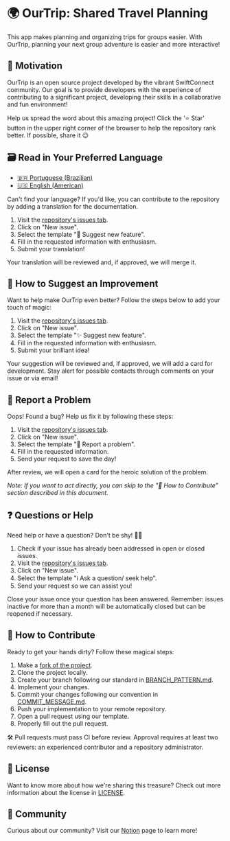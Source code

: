 # 🌍 OurTrip: Shared Travel Planning

This app makes planning and organizing trips for groups easier. With OurTrip, planning your next group adventure is easier and more interactive!

## 🌟 Motivation

OurTrip is an open source project developed by the vibrant SwiftConnect community. Our goal is to provide developers with the experience of contributing to a significant project, developing their skills in a collaborative and fun environment!

Help us spread the word about this amazing project! Click the '⭐️ Star' button in the upper right corner of the browser to help the repository rank better. If possible, share it 😉

## 🗃️ Read in Your Preferred Language

- [🇧🇷 Portuguese (Brazilian)](./Docs/PtBr/README.md)
- [🇺🇸 English (American)](./README.md)

Can't find your language? If you'd like, you can contribute to the repository by adding a translation for the documentation.

1. Visit the [repository's issues tab](https://github.com/PaoloProdossimoLopes/OurTrip/issues).
2. Click on "New issue".
3. Select the template "💬 Suggest new feature".
4. Fill in the requested information with enthusiasm.
5. Submit your translation!

Your translation will be reviewed and, if approved, we will merge it.

## 🚀 How to Suggest an Improvement

Want to help make OurTrip even better? Follow the steps below to add your touch of magic:

1. Visit the [repository's issues tab](https://github.com/PaoloProdossimoLopes/OurTrip/issues).
2. Click on "New issue".
3. Select the template "✨ Suggest new feature".
4. Fill in the requested information with enthusiasm.
5. Submit your brilliant idea!

Your suggestion will be reviewed and, if approved, we will add a card for development. Stay alert for possible contacts through comments on your issue or via email!

## 🐞 Report a Problem

Oops! Found a bug? Help us fix it by following these steps:

1. Visit the [repository's issues tab](https://github.com/PaoloProdossimoLopes/OurTrip/issues).
2. Click on "New issue".
3. Select the template "🐛 Report a problem".
4. Fill in the requested information.
5. Send your request to save the day!

After review, we will open a card for the heroic solution of the problem.

_Note: If you want to act directly, you can skip to the "🤝 How to Contribute" section described in this document._

## ❓ Questions or Help

Need help or have a question? Don't be shy! 🙋‍♂️

1. Check if your issue has already been addressed in open or closed issues.
2. Visit the [repository's issues tab](https://github.com/PaoloProdossimoLopes/OurTrip/issues).
3. Click on "New issue".
4. Select the template "ℹ️ Ask a question/ seek help".
5. Send your request so we can assist you!

Close your issue once your question has been answered. Remember: issues inactive for more than a month will be automatically closed but can be reopened if necessary.

## 🤝 How to Contribute

Ready to get your hands dirty? Follow these magical steps:

1. Make a [fork of the project](https://docs.github.com/en/pull-requests/collaborating-with-pull-requests/working-with-forks/about-forks).
2. Clone the project locally.
3. Create your branch following our standard in [BRANCH_PATTERN.md](./Docs/BRANCH_PATTERN.md).
4. Implement your changes.
5. Commit your changes following our convention in [COMMIT_MESSAGE.md](./Docs/COMMIT_MESSAGE.md).
6. Push your implementation to your remote repository.
7. Open a pull request using our template.
8. Properly fill out the pull request.

🛠 Pull requests must pass CI before review. Approval requires at least two reviewers: an experienced contributor and a repository administrator.

## 📜 License

Want to know more about how we're sharing this treasure? Check out more information about the license in [LICENSE](./LICENSE).

## 👥 Community

Curious about our community? Visit our [Notion](https://paolo-prodossimo-lopes.notion.site/Swift-Connect-Feed-b2f769f82c524b1e84faa582e4d983e6) page to learn more!
